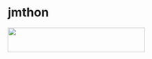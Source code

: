 # jmthon

<p align="left"><a href="https://heroku.com/deploy?template=https://github.com/amgdalmlko/roz"> <img src="https://img.shields.io/badge/Deploy%20To%20Heroku-purple?style=for-the-badge&logo=heroku" width="320" height="58.45"/></a></p>
